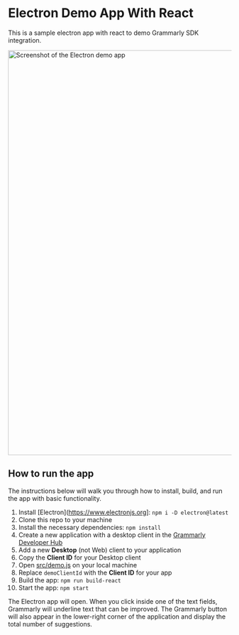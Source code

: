 # Electron Demo App With React

This is a sample electron app with react to demo Grammarly SDK integration.

<img width="912" alt="Screenshot of the Electron demo app" src="https://user-images.githubusercontent.com/3940962/153027023-2e726d27-6996-4075-bcda-9c70b9840662.png">

## How to run the app

The instructions below will walk you through how to install, build, and run the app with basic functionality.

1. Install [Electron](https://www.electronjs.org]: `npm i -D electron@latest`
1. Clone this repo to your machine
1. Install the necessary dependencies: `npm install`
1. Create a new application with a desktop client in the [Grammarly Developer Hub](https://developer.grammarly.com/apps)
1. Add a new **Desktop** (not Web) client to your application
1. Copy the **Client ID** for your Desktop client
1. Open [src/demo.js](src/demo.js) on your local machine
1. Replace `demoClientId` with the **Client ID** for your app
1. Build the app: `npm run build-react`
1. Start the app: `npm start`

The Electron app will open. When you click inside one of the text fields, Grammarly will underline text that can be improved. The Grammarly button will also appear in the lower-right corner of the application and display the total number of suggestions. 
